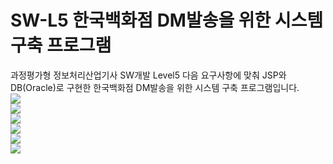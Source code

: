 # SW-L5 한국백화점 DM발송을 위한 시스템 구축 프로그램
과정평가형 정보처리산업기사 SW개발 Level5 다음 요구사항에 맞춰 JSP와 DB(Oracle)로 구현한 한국백화점 DM발송을 위한 시스템 구축 프로그램입니다.<br>
<img src="https://postfiles.pstatic.net/MjAyMDAxMDJfMTk4/MDAxNTc3OTU4NDc2MDM3._T55_RSZCUk7reZdEMBB7GQHNSBFR9OGJNlhPLfomNUg.jy8zt0G6k6X_jOpYsD52N98iuda4Sa6ZRX3FQtgihs4g.PNG.katejuyeon_/1.png?type=w966"><br>
<img src="https://postfiles.pstatic.net/MjAyMDAxMDJfODAg/MDAxNTc3OTU4NDgyMjMz.mfRrnfzI0oDWyobfBvZqRenw9a3tDcd5qJWuOr1qWiYg.eHU-6tG5i1h-IgpEYatqXVqa40lftlH8s6tgBycmXyEg.PNG.katejuyeon_/2.png?type=w966"><br>
<img src="https://postfiles.pstatic.net/MjAyMDAxMDJfMTU3/MDAxNTc3OTU4NDg3NTQ0.OnFxJzOtOovLiRPml9WH_EAnOXTSBA5OmRB98IxcDN8g.2nqkJU6HVJAFTgyGJDuDVwLXTfNzTgATx6p_5YpO9iAg.PNG.katejuyeon_/3.png?type=w966"><br>
<img src="https://postfiles.pstatic.net/MjAyMDAxMDJfMTM0/MDAxNTc3OTU4NDkyODcx.1x-7BqC371IWfCHFOlbho0DS5nayih2axzDS-oNA6YAg.GQzr3uI5X1K9DVFx55f5--a2Vl7i7BkLvWzuXoLIXdgg.PNG.katejuyeon_/4.png?type=w966"><br>
<img src="https://postfiles.pstatic.net/MjAyMDAxMDJfNjEg/MDAxNTc3OTU4NDk5ODM2.tw36lwajKQ9gjrr0dVGIOHKvOqi6CsMnpo-m0ZXis_wg.J22XAjCovZ8pvF59U1Uc4qVPuqHTV_L8XOT6DmJb3Rwg.PNG.katejuyeon_/5.png?type=w966"><br>
<img src="https://postfiles.pstatic.net/MjAyMDAxMDJfMTQ3/MDAxNTc3OTU4NTA3NzM0.EbKSJPMEpeu_XyDEsmyVzKvompAkKjzmOg0vd3tauhQg.uZkO7Xzw2B_GAy9828NlfKZ67s22KEODIJjv2PmELA8g.PNG.katejuyeon_/6.png?type=w966"><br>
